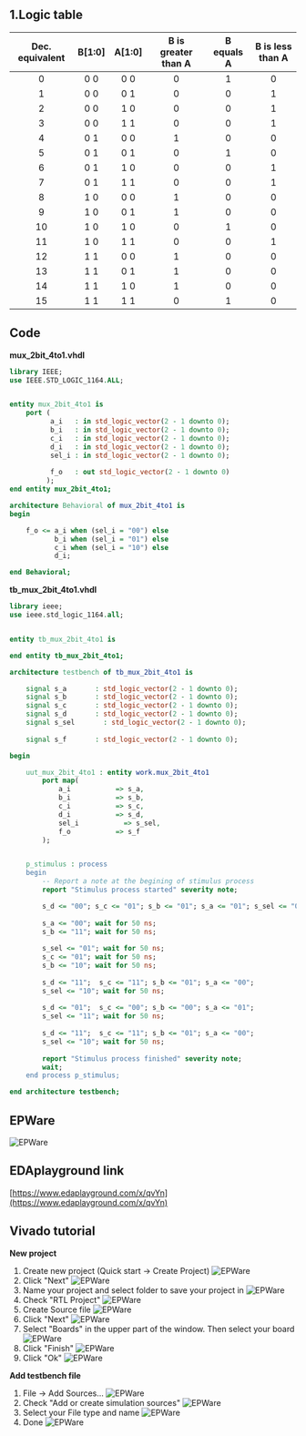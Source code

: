 ## 1.Logic table


| **Dec. equivalent** | **B[1:0]** | **A[1:0]** | **B is greater than A** | **B equals A** | **B is less than A** |
| :-: | :-: | :-: | :-: | :-: | :-: |
| 0 | 0 0 | 0 0 | 0 | 1 | 0 |
| 1 | 0 0 | 0 1 | 0 | 0 | 1 |
| 2 | 0 0 | 1 0 | 0 | 0 | 1 |
| 3 | 0 0 | 1 1 | 0 | 0 | 1 |
| 4 | 0 1 | 0 0 | 1 | 0 | 0 |
| 5 | 0 1 | 0 1 | 0 | 1 | 0 |
| 6 | 0 1 | 1 0 | 0 | 0 | 1 |
| 7 | 0 1 | 1 1 | 0 | 0 | 1 |
| 8 | 1 0 | 0 0 | 1 | 0 | 0 |
| 9 | 1 0 | 0 1 | 1 | 0 | 0 |
| 10 | 1 0 | 1 0 | 0 | 1 | 0 |
| 11 | 1 0 | 1 1 | 0 | 0 | 1 |
| 12 | 1 1 | 0 0 | 1 | 0 | 0 |
| 13 | 1 1 | 0 1 | 1 | 0 | 0 |
| 14 | 1 1 | 1 0 | 1 | 0 | 0 |
| 15 | 1 1 | 1 1 | 0 | 1 | 0 |

## Code

**mux_2bit_4to1.vhdl**

```vhdl
library IEEE;
use IEEE.STD_LOGIC_1164.ALL;


entity mux_2bit_4to1 is
    port (
          a_i   : in std_logic_vector(2 - 1 downto 0);
          b_i   : in std_logic_vector(2 - 1 downto 0);
          c_i   : in std_logic_vector(2 - 1 downto 0);
          d_i   : in std_logic_vector(2 - 1 downto 0);
          sel_i : in std_logic_vector(2 - 1 downto 0);
          
          f_o   : out std_logic_vector(2 - 1 downto 0)
         );
end entity mux_2bit_4to1;

architecture Behavioral of mux_2bit_4to1 is
begin

    f_o <= a_i when (sel_i = "00") else
           b_i when (sel_i = "01") else
           c_i when (sel_i = "10") else
           d_i;

end Behavioral;
```

**tb_mux_2bit_4to1.vhdl**

```vhdl
library ieee;
use ieee.std_logic_1164.all;


entity tb_mux_2bit_4to1 is

end entity tb_mux_2bit_4to1;

architecture testbench of tb_mux_2bit_4to1 is

    signal s_a       : std_logic_vector(2 - 1 downto 0);
    signal s_b       : std_logic_vector(2 - 1 downto 0);
    signal s_c       : std_logic_vector(2 - 1 downto 0);
    signal s_d       : std_logic_vector(2 - 1 downto 0);
    signal s_sel       : std_logic_vector(2 - 1 downto 0);
    
    signal s_f       : std_logic_vector(2 - 1 downto 0);

begin

    uut_mux_2bit_4to1 : entity work.mux_2bit_4to1
        port map(
            a_i           => s_a,
            b_i           => s_b,
            c_i           => s_c,
            d_i           => s_d,
            sel_i           => s_sel,
            f_o           => s_f
        );


    p_stimulus : process
    begin
        -- Report a note at the begining of stimulus process
        report "Stimulus process started" severity note;

        s_d <= "00"; s_c <= "01"; s_b <= "01"; s_a <= "01"; s_sel <= "00"; wait for 50 ns;
        
        s_a <= "00"; wait for 50 ns;
        s_b <= "11"; wait for 50 ns;
        
        s_sel <= "01"; wait for 50 ns;
        s_c <= "01"; wait for 50 ns;
        s_b <= "10"; wait for 50 ns;  
        
        s_d <= "11";  s_c <= "11"; s_b <= "01"; s_a <= "00"; 
        s_sel <= "10"; wait for 50 ns;  
        
        s_d <= "01";  s_c <= "00"; s_b <= "00"; s_a <= "01"; 
        s_sel <= "11"; wait for 50 ns;  
        
        s_d <= "11";  s_c <= "11"; s_b <= "01"; s_a <= "00"; 
        s_sel <= "10"; wait for 50 ns; 
               
        report "Stimulus process finished" severity note;
        wait;
    end process p_stimulus;

end architecture testbench;
```



## EPWare

![EPWare](images/EPWare.PNG)

## EDAplayground link

[https://www.edaplayground.com/x/qvYn](https://www.edaplayground.com/x/qvYn)


## Vivado tutorial

**New project**
1. Create new project (Quick start -> Create Project)
![EPWare](images/1.PNG)
2. Click "Next"
![EPWare](images/2.PNG)
3. Name your project and select folder to save your project in
![EPWare](images/3.PNG)
4. Check "RTL Project"
![EPWare](images/4.PNG)
5. Create Source file
![EPWare](images/5.PNG)
6. Click "Next"
![EPWare](images/6.PNG)
7. Select "Boards" in the upper part of the window. Then select your board
![EPWare](images/7.PNG)
8. Click "Finish"
![EPWare](images/8.PNG)
9. Click "Ok"
![EPWare](images/9.PNG)

**Add testbench file**

1. File -> Add Sources...
![EPWare](images/10.PNG)
2. Check "Add or create simulation sources"
![EPWare](images/11.PNG)
3. Select your File type and name
![EPWare](images/12.PNG)
4. Done
![EPWare](images/13.PNG)

